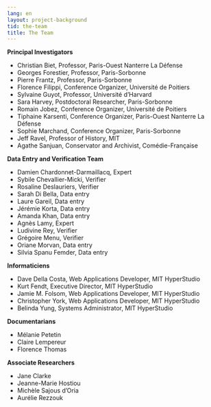 ```yaml
---
lang: en
layout: project-background
tid: the-team
title: The Team
---
```


**Principal Investigators**

- Christian Biet, Professor, Paris-Ouest Nanterre La Défense
- Georges Forestier, Professor, Paris-Sorbonne
- Pierre Frantz, Professor, Paris-Sorbonne
- Florence Filippi, Conference Organizer, Université de Poitiers
- Sylvaine Guyot, Professor, Université d’Harvard
- Sara Harvey, Postdoctoral Researcher, Paris-Sorbonne
- Romain Jobez, Conference Organizer, Université de Poitiers
- Tiphaine Karsenti, Conference Organizer, Paris-Ouest Nanterre La Défense
- Sophie Marchand, Conference Organizer, Paris-Sorbonne
- Jeff Ravel, Professor of History, MIT
- Agathe Sanjuan, Conservator and Archivist, Comédie-Française

**Data Entry and Verification Team**

- Damien Chardonnet-Darmaillacq, Expert
- Sybile Chevallier-Micki, Verifier
- Rosaline Deslauriers, Verifier
- Sarah Di Bella, Data entry
- Laure Gareil, Data entry
- Jérémie Korta, Data entry
- Amanda Khan, Data entry
- Agnès Lamy, Expert
- Ludivine Rey, Verifier
- Grégoire Menu, Verifier
- Oriane Morvan, Data entry
- Silvia Spanu Femder, Data entry

**Informaticiens**

- Dave Della Costa, Web Applications Developer, MIT HyperStudio
- Kurt Fendt, Executive Director, MIT HyperStudio
- Jamie M. Folsom, Web Applications Developer, MIT HyperStudio
- Christopher York, Web Applications Developer, MIT HyperStudio
- Belinda Yung, Systems Administrator, MIT HyperStudio

**Documentarians**

- Mélanie Petetin
- Claire Lempereur
- Florence Thomas

**Associate Researchers**

- Jane Clarke
- Jeanne-Marie Hostiou
- Michèle Sajous d’Oria
- Aurélie Rezzouk
